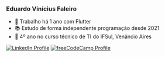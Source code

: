 ### Eduardo Vinícius Faleiro

- 🔭 Trabalho há 1 ano com Flutter
- 📚 Estudo de forma independente programação desde 2021
- 🏫 4º ano no curso técnico de TI do IFSul, Venâncio Aires

[![LinkedIn Profile](https://img.shields.io/badge/LinkedIn-blue?style=flat&logo=linkedin)](https://www.linkedin.com/in/eduardo-faleiro-867b87254)
[![freeCodeCamp Profile](https://img.shields.io/badge/freeCodeCamp-black?style=flat&logo=freecodecamp)](https://www.freecodecamp.org/eduardoviniciusfaleiro)
